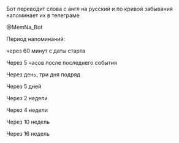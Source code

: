 Бот переводит слова с англ на русский и по кривой забывания напоминает их в телеграме 

@MemNa_Bot


Период напоминаний:

через 60 минут с даты старта

Через 5 часов после последнего события

Через день, три дня подряд

Через 5 дней

Через 2 недели

Через 4 недели

Через 10 недель

Через 16 недель

